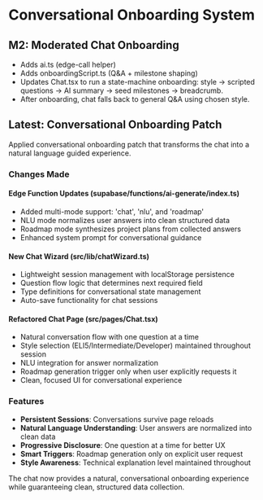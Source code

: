 # Conversational Onboarding System

## M2: Moderated Chat Onboarding  
- Adds ai.ts (edge-call helper)
- Adds onboardingScript.ts (Q&A + milestone shaping)
- Updates Chat.tsx to run a state-machine onboarding: style -> scripted questions -> AI summary -> seed milestones -> breadcrumb.
- After onboarding, chat falls back to general Q&A using chosen style.

## Latest: Conversational Onboarding Patch
Applied conversational onboarding patch that transforms the chat into a natural language guided experience.

### Changes Made

#### Edge Function Updates (supabase/functions/ai-generate/index.ts)
- Added multi-mode support: 'chat', 'nlu', and 'roadmap'
- NLU mode normalizes user answers into clean structured data
- Roadmap mode synthesizes project plans from collected answers
- Enhanced system prompt for conversational guidance

#### New Chat Wizard (src/lib/chatWizard.ts)
- Lightweight session management with localStorage persistence
- Question flow logic that determines next required field
- Type definitions for conversational state management
- Auto-save functionality for chat sessions

#### Refactored Chat Page (src/pages/Chat.tsx)
- Natural conversation flow with one question at a time
- Style selection (ELI5/Intermediate/Developer) maintained throughout session
- NLU integration for answer normalization
- Roadmap generation trigger only when user explicitly requests it
- Clean, focused UI for conversational experience

### Features
- **Persistent Sessions**: Conversations survive page reloads
- **Natural Language Understanding**: User answers are normalized into clean data
- **Progressive Disclosure**: One question at a time for better UX
- **Smart Triggers**: Roadmap generation only on explicit user request
- **Style Awareness**: Technical explanation level maintained throughout

The chat now provides a natural, conversational onboarding experience while guaranteeing clean, structured data collection.